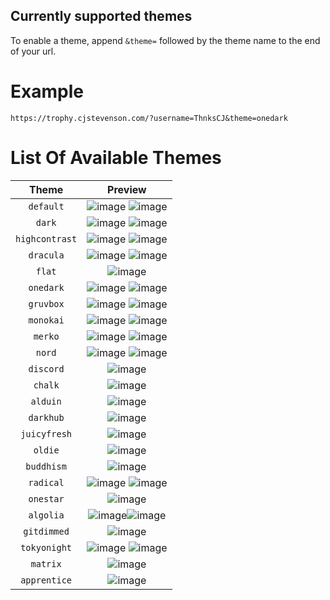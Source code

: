 ## Currently supported themes

To enable a theme, append `&theme=` followed by the theme name to the end of your url. 

# Example

`https://trophy.cjstevenson.com/?username=ThnksCJ&theme=onedark`

# List Of Available Themes

|         Theme          |                                                     Preview                                                     |
| :--------------------: | :-------------------------------------------------------------------------------------------------------------: |
|       `default`        | ![image](https://git-trophy-tests.vercel.app/?username=ThnksCJ&theme=default&no-frame=true&column=7) ![image](https://user-images.githubusercontent.com/20955511/103045930-1501a000-458f-11eb-95e8-a96774ac37ec.png)                                                         |
|        `dark`          | ![image](https://git-trophy-tests.vercel.app/?username=ThnksCJ&theme=dark&no-frame=true&column=7) ![image](https://user-images.githubusercontent.com/20955511/103045958-31054180-458f-11eb-9ef1-c301001a50fb.png)                                                                           |
|    `highcontrast`      | ![image](https://git-trophy-tests.vercel.app/?username=ThnksCJ&theme=highcontrast&no-frame=true&column=7) ![image](https://user-images.githubusercontent.com/20955511/103046676-c73a6700-4591-11eb-8324-5194c49e63fa.png)                                                         |
|       `dracula`        | ![image](https://git-trophy-tests.vercel.app/?username=ThnksCJ&theme=dracula&no-frame=true&column=7) ![image](https://user-images.githubusercontent.com/20955511/103046937-9b6bb100-4592-11eb-837d-8f8d84df80dd.png)                                                         |
|        `flat`          | ![image](https://git-trophy-tests.vercel.app/?username=ThnksCJ&theme=flat&no-frame=true&column=7)               |
|       `onedark`        | ![image](https://git-trophy-tests.vercel.app/?username=ThnksCJ&theme=onedark&no-frame=true&column=7) ![image](https://user-images.githubusercontent.com/20955511/103046776-1bdde200-4592-11eb-8568-a7af889dfa3e.png)                                                         |
|       `gruvbox`        | ![image](https://git-trophy-tests.vercel.app/?username=ThnksCJ&theme=gruvbox&no-frame=true&column=7) ![image](https://user-images.githubusercontent.com/20955511/103046776-1bdde200-4592-11eb-8568-a7af889dfa3e.png)                                                         |
|       `monokai`        | ![image](https://git-trophy-tests.vercel.app/?username=ThnksCJ&theme=monokai&no-frame=true&column=7) ![image](https://user-images.githubusercontent.com/20955511/103046941-a0306500-4592-11eb-91f2-46e4773b1a08.png)                                                         |
|        `merko`         | ![image](https://git-trophy-tests.vercel.app/?username=ThnksCJ&theme=merko&no-frame=true&column=7) ![image](https://user-images.githubusercontent.com/20955511/103046716-e507cc00-4591-11eb-9963-e9909855ec91.png)                                                                           |
|        `nord`          | ![image](https://git-trophy-tests.vercel.app/?username=ThnksCJ&theme=nord&no-frame=true&column=7) ![image](https://user-images.githubusercontent.com/20955511/103046313-79712f00-4590-11eb-9110-36c48b9fc302.png)                                                                           |
|       `discord`        | ![image](https://git-trophy-tests.vercel.app/?username=ThnksCJ&theme=discord&no-frame=true&column=7)            |
|        `chalk`         | ![image](https://git-trophy-tests.vercel.app/?username=ThnksCJ&theme=chalk&no-frame=true&column=7)              |
|        `alduin`        | ![image](https://git-trophy-tests.vercel.app/?username=ThnksCJ&theme=alduin&no-frame=true&column=7)             |
|       `darkhub`        | ![image](https://git-trophy-tests.vercel.app/?username=ThnksCJ&theme=darkhub&no-frame=true&column=7)            |
|      `juicyfresh`      | ![image](https://git-trophy-tests.vercel.app/?username=ThnksCJ&theme=juicyfresh&no-frame=true&column=7)         |
|        `oldie`         | ![image](https://git-trophy-tests.vercel.app/?username=ThnksCJ&theme=oldie&no-frame=true&column=7)              |
|       `buddhism`       | ![image](https://git-trophy-tests.vercel.app/?username=ThnksCJ&theme=buddhism&no-frame=true&column=7)           |
|       `radical`        | ![image](https://git-trophy-tests.vercel.app/?username=ThnksCJ&theme=radical&no-frame=true&column=7) ![image](https://user-images.githubusercontent.com/20955511/103046700-d91c0a00-4591-11eb-9980-f41f2f930a84.png)                                                         |
|       `onestar`        | ![image](https://git-trophy-tests.vercel.app/?username=ThnksCJ&theme=onestar&no-frame=true&column=7)            |
|       `algolia`        | ![image](https://git-trophy-tests.vercel.app/?username=ThnksCJ&theme=algolia&no-frame=true&column=7)![image](https://user-images.githubusercontent.com/20955511/103046275-5c3c6080-4590-11eb-8c86-0656d3477a56.png)                                                         |
|      `gitdimmed`       | ![image](https://git-trophy-tests.vercel.app/?username=ThnksCJ&theme=gitdimmed&no-frame=true&column=7)          |
|     `tokyonight`       | ![image](https://git-trophy-tests.vercel.app/?username=ThnksCJ&theme=tokyonight&no-frame=true&column=7) ![image](https://user-images.githubusercontent.com/20955511/103046747-036dc780-4592-11eb-8048-0a43fb7205bc.png)                                                         |
|       `matrix`         | ![image](https://git-trophy-tests.vercel.app/?username=ThnksCJ&theme=matrix&no-frame=true&column=7)             |
|     `apprentice`       | ![image](https://git-trophy-tests.vercel.app/?username=ThnksCJ&theme=apprentice&no-frame=true&column=7)         |
